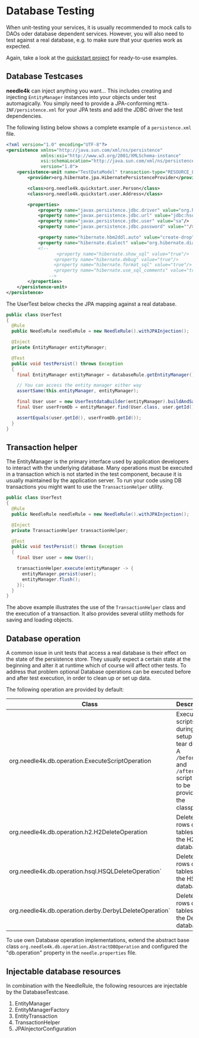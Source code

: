 # Database Testing

When unit-testing your services, it is usually recommended to mock calls to DAOs oder database dependent services.
However, you will also need to test against a real database, e.g. to make sure that your queries work as expected.

Again, take a look at the [quickstart project](https://github.com/needle4j/needle4k-quickstart) for ready-to-use examples.

## Database Testcases

**needle4k** can inject anything you want... This includes creating and injecting `EntityManager` instances into your objects
under test automagically. You simply need to provide a JPA-conforming `META-INF/persistence.xml` for your JPA tests
and add the JDBC driver the test dependencies.

The following listing below shows a complete example of a `persistence.xml` file.

```xml
<?xml version="1.0" encoding="UTF-8"?>
<persistence xmlns="http://java.sun.com/xml/ns/persistence"
             xmlns:xsi="http://www.w3.org/2001/XMLSchema-instance"
             xsi:schemaLocation="http://java.sun.com/xml/ns/persistence http://java.sun.com/xml/ns/persistence/persistence_1_0.xsd"
             version="1.0">
    <persistence-unit name="TestDataModel" transaction-type="RESOURCE_LOCAL">
        <provider>org.hibernate.jpa.HibernatePersistenceProvider</provider>

        <class>org.needle4k.quickstart.user.Person</class>
        <class>org.needle4k.quickstart.user.Address</class>

        <properties>
            <property name="javax.persistence.jdbc.driver" value="org.hsqldb.jdbc.JDBCDriver"/>
            <property name="javax.persistence.jdbc.url" value="jdbc:hsqldb:mem:memoryDB"/>
            <property name="javax.persistence.jdbc.user" value="sa"/>
            <property name="javax.persistence.jdbc.password" value=""/>

            <property name="hibernate.hbm2ddl.auto" value="create-drop"/>
            <property name="hibernate.dialect" value="org.hibernate.dialect.HSQLDialect"/>
            <!--
                   <property name="hibernate.show_sql" value="true"/>
                  <property name="hibernate.debug" value="true"/>
                  <property name="hibernate.format_sql" value="true"/>
                  <property name="hibernate.use_sql_comments" value="true"/>
                -->
        </properties>
    </persistence-unit>
</persistence>
```

The UserTest below checks the JPA mapping against a real database.

```java
public class UserTest
{
  @Rule
  public NeedleRule needleRule = new NeedleRule().withJPAInjection();

  @Inject
  private EntityManager entityManager;

  @Test
  public void testPersist() throws Exception
  {
    final EntityManager entityManager = databaseRule.getEntityManager();

    // You can access the entity manager either way
    assertSame(this.entityManager, entityManager);

    final User user = new UserTestdataBuilder(entityManager).buildAndSave();
    final User userFromDb = entityManager.find(User.class, user.getId());

    assertEquals(user.getId(), userFromDb.getId());
  }
}
```

## Transaction helper

The EntityManager is the primary interface used by application developers to interact with the underlying database. Many
operations
must be executed in a transaction which is not started in the test component, because it is usually maintained by the application
server.
To run your code using DB transactions you might want to use the `TransactionHelper` utility.

```java
public class UserTest
{
  @Rule
  public NeedleRule needleRule = new NeedleRule().withJPAInjection();

  @Inject
  private TransactionHelper transactionHelper;

  @Test
  public void testPersist() throws Exception
  {
    final User user = new User();

    transactionHelper.execute(entityManager -> {
      entityManager.persist(user);
      entityManager.flush();
    });
  }
}
```

The above example illustrates the use of the `TransactionHelper` class and the execution of a transaction. It also provides
several utility methods for saving and loading objects.

## Database operation

A common issue in unit tests that access a real database is their effect on the state of the persistence store. They usually
expect a certain
state at the beginning and alter it at runtime which of course will affect other tests.
To address that problem optional Database operations can be executed before and after test execution, in order to clean up or set
up data.

The following operation are provided by default:

 Class                                                  | Description                                                                                                               
--------------------------------------------------------|---------------------------------------------------------------------------------------------------------------------------
 org.needle4k.db.operation.ExecuteScriptOperation       | Execute sql scripts during test setup and tear down. A `/before.sql` and `/after.sql` script has to be provided on the classpath. 
 org.needle4k.db.operation.h2.H2DeleteOperation         | Deletes all rows of all tables of the H2 database.                                                                        
 org.needle4k.db.operation.hsql.HSQLDeleteOperation`    | Deletes all rows of all tables of the HSQL database.                                                                      
 org.needle4k.db.operation.derby.DerbyLDeleteOperation` | Deletes all rows of all tables of the Derby database.                                                                     

To use own Database operation implementations, extend the abstract base class `org.needle4k.db.operation.AbstractDBOperation`
and configured the "db.operation" property in the `needle.properties` file.

## Injectable database resources

In combination with the NeedleRule, the following resources are injectable by the DatabaseTestcase.

1. EntityManager
2. EntityManagerFactory
3. EntityTransaction
4. TransactionHelper
5. JPAInjectorConfiguration

